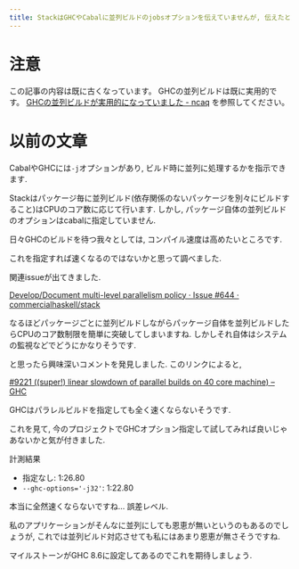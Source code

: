 ```yaml
---
title: StackはGHCやCabalに並列ビルドのjobsオプションを伝えていませんが, 伝えたとしてもGHCの問題で全然速くならない
---
```


# 注意

この記事の内容は既に古くなっています。
GHCの並列ビルドは既に実用的です。
[GHCの並列ビルドが実用的になっていました - ncaq](https://www.ncaq.net/2023/08/18/11/53/36/)
を参照してください。

# 以前の文章

CabalやGHCには`-j`オプションがあり,
ビルド時に並列に処理するかを指示できます.

Stackはパッケージ毎に並列ビルド(依存関係のないパッケージを別々にビルドすること)はCPUのコア数に応じて行います.
しかし,
パッケージ自体の並列ビルドのオプションはcabalに指定していません.

日々GHCのビルドを待つ我々としては,
コンパイル速度は高めたいところです.

これを指定すれば速くなるのではないかと思って調べました.

関連issueが出てきました.

[Develop/Document multi-level parallelism policy · Issue #644 · commercialhaskell/stack](https://github.com/commercialhaskell/stack/issues/644)

なるほどパッケージごとに並列ビルドしながらパッケージ自体を並列ビルドしたらCPUのコア数制限を簡単に突破してしまいますね.
しかしそれ自体はシステムの監視などでどうにかなりそうです.

と思ったら興味深いコメントを発見しました.
このリンクによると,

[#9221 ((super!) linear slowdown of parallel builds on 40 core machine) – GHC](https://ghc.haskell.org/trac/ghc/ticket/9221)

GHCはパラレルビルドを指定しても全く速くならないそうです.

これを見て,
今のプロジェクトでGHCオプション指定して試してみれば良いじゃあないかと気が付きました.

計測結果

* 指定なし: 1:26.80
* `--ghc-options='-j32'`: 1:22.80

本当に全然速くならないですね…
誤差レベル.

私のアプリケーションがそんなに並列にしても恩恵が無いというのもあるのでしょうが,
これでは並列ビルド対応させても私にはあまり恩恵が無さそうですね.

マイルストーンがGHC 8.6に設定してあるのでこれを期待しましょう.
